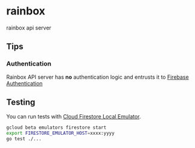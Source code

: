 rainbox
============

rainbox api server

## Tips

### Authentication

Rainbox API server has **no** authentication logic and entrusts it to [Firebase Authentication](https://firebase.google.com/docs/auth)

## Testing

You can run tests with [Cloud Firestore Local Emulator](https://cloud.google.com/sdk/gcloud/reference/beta/emulators/firestore/).

```sh
gcloud beta emulators firestore start
export FIRESTORE_EMULATOR_HOST=xxxx:yyyy
go test ./...
```
